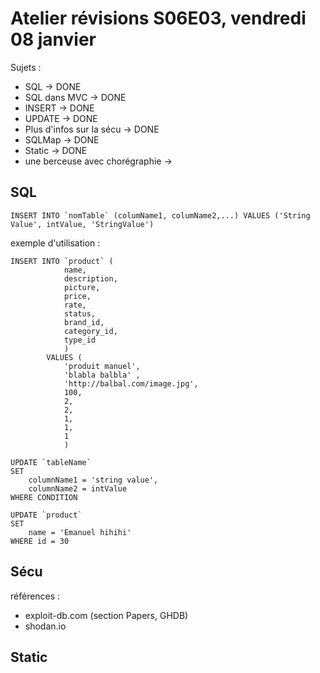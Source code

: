 # Atelier révisions S06E03, vendredi 08 janvier


Sujets : 

- SQL -> DONE
- SQL dans MVC -> DONE
- INSERT -> DONE
- UPDATE -> DONE
- Plus d'infos sur la sécu -> DONE
- SQLMap -> DONE
- Static -> DONE
- une berceuse avec chorégraphie ->
  

## SQL

```
INSERT INTO `nomTable` (columName1, columName2,...) VALUES ('String Value', intValue, 'StringValue')
```

exemple d'utilisation : 

```
INSERT INTO `product` (
            name, 
            description, 
            picture,
            price,
            rate,
            status,
            brand_id,
            category_id,
            type_id
            )
        VALUES (
            'produit manuel', 
            'blabla balbla' ,
            'http://balbal.com/image.jpg',
            100,
            2,
            2,
            1,
            1,
            1
            )
```

```
UPDATE `tableName`
SET 
    columnName1 = 'string value',
    columnName2 = intValue
WHERE CONDITION
```

```
UPDATE `product`
SET 
    name = 'Emanuel hihihi'
WHERE id = 30
```


## Sécu

références : 
- exploit-db.com (section Papers, GHDB)
- shodan.io


## Static






